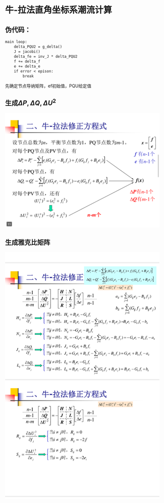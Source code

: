 # 牛-拉法直角坐标系潮流计算

## 伪代码：
```
main loop:
    delta_PQU2 = g_delta()
    J = jacobi()
    delta_fe = inv_J * delta_PQU2
    f += delta_f
    e += delta_e
    if error < epison:
        break
```
先确定节点导纳矩阵，ef初始值，PQU给定值

## 生成$\Delta P ,\Delta Q ,\Delta U^2$

![5086bcc230308bbc1a87a48f68d57e6](牛-拉法直角坐标系潮流计算.assets/5086bcc230308bbc1a87a48f68d57e6.png)

## 生成雅克比矩阵

![d84807432c1e906f9a68a5de3a276cf](牛-拉法直角坐标系潮流计算.assets/d84807432c1e906f9a68a5de3a276cf.png)